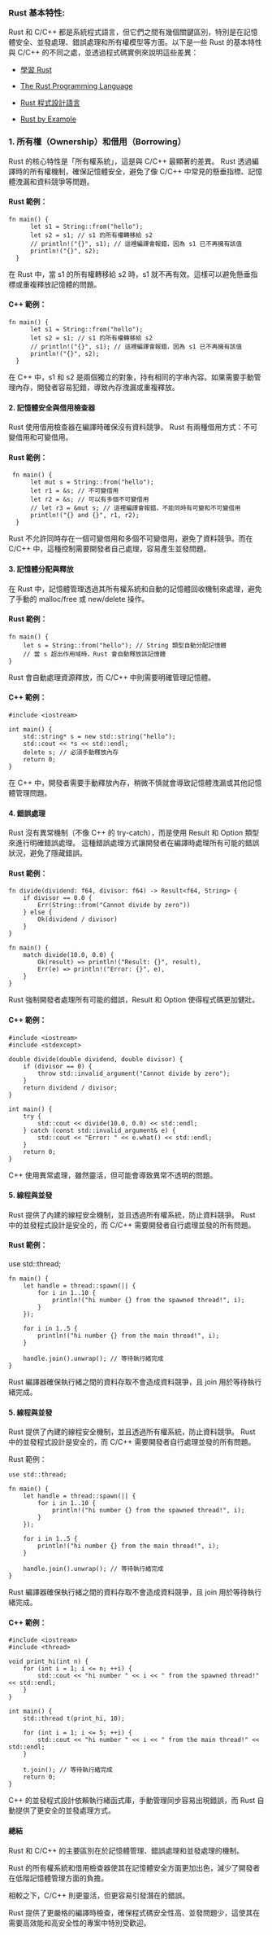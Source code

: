 ### Rust 基本特性:

Rust 和 C/C++ 都是系統程式語言，但它們之間有幾個關鍵區別，特別是在記憶體安全、並發處理、錯誤處理和所有權模型等方面。以下是一些 Rust 的基本特性與 C/C++ 的不同之處，並透過程式碼實例來說明這些差異：

- [學習 Rust](https://www.rust-lang.org/zh-TW/learn)
  
- [The Rust Programming Language](https://doc.rust-lang.org/book/)

- [Rust 程式設計語言](https://rust-lang.tw/book-tw/title-page.html)

- [Rust by Example](https://doc.rust-lang.org/rust-by-example/index.html)

### 1. 所有權（Ownership）和借用（Borrowing）
Rust 的核心特性是「所有權系統」，這是與 C/C++ 最顯著的差異。 
Rust 透過編譯時的所有權機制，確保記憶體安全，避免了像 C/C++ 中常見的懸垂指標、記憶體洩漏和資料競爭等問題。

#### Rust 範例：

    fn main() {
          let s1 = String::from("hello");
          let s2 = s1; // s1 的所有權轉移給 s2
          // println!("{}", s1); // 這裡編譯會報錯，因為 s1 已不再擁有該值
          println!("{}", s2);
      }

在 Rust 中，當 s1 的所有權轉移給 s2 時，s1 就不再有效。這樣可以避免懸垂指標或重複釋放記憶體的問題。


#### C++ 範例：

    fn main() {
          let s1 = String::from("hello");
          let s2 = s1; // s1 的所有權轉移給 s2
          // println!("{}", s1); // 這裡編譯會報錯，因為 s1 已不再擁有該值
          println!("{}", s2);
      }
  
在 C++ 中，s1 和 s2 是兩個獨立的對象，持有相同的字串內容。如果需要手動管理內存，開發者容易犯錯，導致內存洩漏或重複釋放。

#### 2. 記憶體安全與借用檢查器

Rust 使用借用檢查器在編譯時確保沒有資料競爭。 Rust 有兩種借用方式：不可變借用和可變借用。

#### Rust 範例：

     fn main() {
          let mut s = String::from("hello");
          let r1 = &s; // 不可變借用
          let r2 = &s; // 可以有多個不可變借用
          // let r3 = &mut s; // 這裡編譯會報錯，不能同時有可變和不可變借用
          println!("{} and {}", r1, r2);
      }
  
Rust 不允許同時存在一個可變借用和多個不可變借用，避免了資料競爭。而在 C/C++ 中，這種控制需要開發者自己處理，容易產生並發問題。

#### 3. 記憶體分配與釋放

在 Rust 中，記憶體管理透過其所有權系統和自動的記憶體回收機制來處理，避免了手動的 malloc/free 或 new/delete 操作。

#### Rust 範例：

    fn main() {
        let s = String::from("hello"); // String 類型自動分配記憶體
        // 當 s 超出作用域時，Rust 會自動釋放該記憶體
    }
Rust 會自動處理資源釋放，而 C/C++ 中則需要明確管理記憶體。

#### C++ 範例：

    #include <iostream>
    
    int main() {
        std::string* s = new std::string("hello");
        std::cout << *s << std::endl;
        delete s; // 必須手動釋放內存
        return 0;
    }
在 C++ 中，開發者需要手動釋放內存，稍微不慎就會導致記憶體洩漏或其他記憶體管理問題。

#### 4. 錯誤處理
Rust 沒有異常機制（不像 C++ 的 try-catch），而是使用 Result 和 Option 類型來進行明確錯誤處理。
這種錯誤處理方式讓開發者在編譯時處理所有可能的錯誤狀況，避免了隱藏錯誤。

#### Rust 範例：

    fn divide(dividend: f64, divisor: f64) -> Result<f64, String> {
        if divisor == 0.0 {
            Err(String::from("Cannot divide by zero"))
        } else {
            Ok(dividend / divisor)
        }
    }
    
    fn main() {
        match divide(10.0, 0.0) {
            Ok(result) => println!("Result: {}", result),
            Err(e) => println!("Error: {}", e),
        }
    }

Rust 強制開發者處理所有可能的錯誤，Result 和 Option 使得程式碼更加健壯。

#### C++ 範例：

    #include <iostream>
    #include <stdexcept>
    
    double divide(double dividend, double divisor) {
        if (divisor == 0) {
            throw std::invalid_argument("Cannot divide by zero");
        }
        return dividend / divisor;
    }
    
    int main() {
        try {
            std::cout << divide(10.0, 0.0) << std::endl;
        } catch (const std::invalid_argument& e) {
            std::cout << "Error: " << e.what() << std::endl;
        }
        return 0;
    }

C++ 使用異常處理，雖然靈活，但可能會導致異常不透明的問題。

#### 5. 線程與並發

Rust 提供了內建的線程安全機制，並且透過所有權系統，防止資料競爭。 
Rust 中的並發程式設計是安全的，而 C/C++ 需要開發者自行處理並發的所有問題。

#### Rust 範例：

use std::thread;

    fn main() {
        let handle = thread::spawn(|| {
            for i in 1..10 {
                println!("hi number {} from the spawned thread!", i);
            }
        });
    
        for i in 1..5 {
            println!("hi number {} from the main thread!", i);
        }
    
        handle.join().unwrap(); // 等待執行緒完成
    }

Rust 編譯器確保執行緒之間的資料存取不會造成資料競爭，且 join 用於等待執行緒完成。

#### 5. 線程與並發

Rust 提供了內建的線程安全機制，並且透過所有權系統，防止資料競爭。 
Rust 中的並發程式設計是安全的，而 C/C++ 需要開發者自行處理並發的所有問題。

Rust 範例：

    use std::thread;
    
    fn main() {
        let handle = thread::spawn(|| {
            for i in 1..10 {
                println!("hi number {} from the spawned thread!", i);
            }
        });
    
        for i in 1..5 {
            println!("hi number {} from the main thread!", i);
        }
    
        handle.join().unwrap(); // 等待執行緒完成
    }

Rust 編譯器確保執行緒之間的資料存取不會造成資料競爭，且 join 用於等待執行緒完成。

#### C++ 範例：

    #include <iostream>
    #include <thread>
    
    void print_hi(int n) {
        for (int i = 1; i <= n; ++i) {
            std::cout << "hi number " << i << " from the spawned thread!" << std::endl;
        }
    }
    
    int main() {
        std::thread t(print_hi, 10);
    
        for (int i = 1; i <= 5; ++i) {
            std::cout << "hi number " << i << " from the main thread!" << std::endl;
        }
    
        t.join(); // 等待執行緒完成
        return 0;
    }
    
C++ 的並發程式設計依賴執行緒函式庫，手動管理同步容易出現錯誤，而 Rust 自動提供了更安全的並發處理方式。

#### 總結

Rust 和 C/C++ 的主要區別在於記憶體管理、錯誤處理和並發處理的機制。 

Rust 的所有權系統和借用檢查器使其在記憶體安全方面更加出色，減少了開發者在低階記憶體管理方面的負擔。

相較之下，C/C++ 則更靈活，但更容易引發潛在的錯誤。 

Rust 提供了更嚴格的編譯時檢查，確保程式碼安全性高、並發問題少，這使其在需要高效能和高安全性的專案中特別受歡迎。

